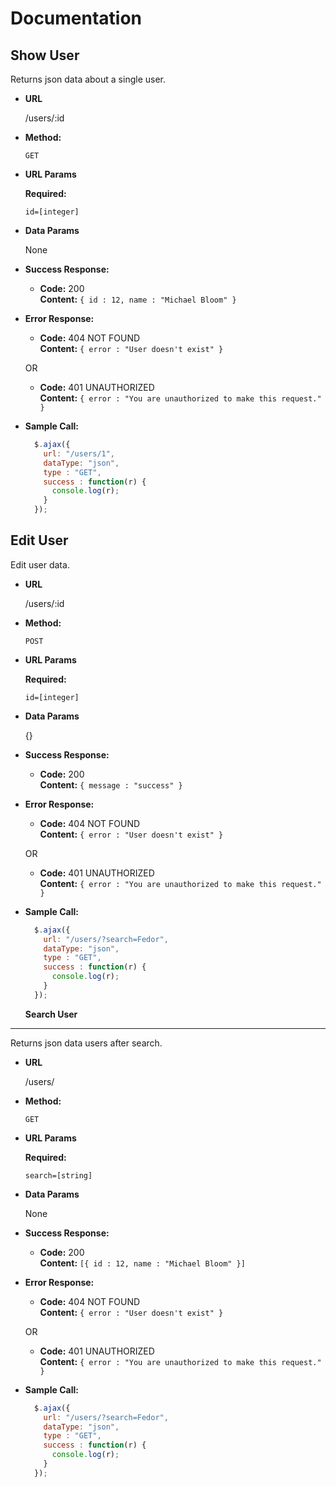 # Documentation

**Show User**
----
  Returns json data about a single user.

* **URL**

  /users/:id

* **Method:**

  `GET`
  
*  **URL Params**

   **Required:**
 
   `id=[integer]`

* **Data Params**

  None

* **Success Response:**

  * **Code:** 200 <br />
    **Content:** `{ id : 12, name : "Michael Bloom" }`
 
* **Error Response:**

  * **Code:** 404 NOT FOUND <br />
    **Content:** `{ error : "User doesn't exist" }`

  OR

  * **Code:** 401 UNAUTHORIZED <br />
    **Content:** `{ error : "You are unauthorized to make this request." }`

* **Sample Call:**

  ```javascript
    $.ajax({
      url: "/users/1",
      dataType: "json",
      type : "GET",
      success : function(r) {
        console.log(r);
      }
    });
  ```


**Edit User**
----
  Edit user data.

* **URL**

  /users/:id

* **Method:**

  `POST`
  
*  **URL Params**

   **Required:**
 
   `id=[integer]`

* **Data Params**

  {}

* **Success Response:**

  * **Code:** 200 <br />
    **Content:** `{ message : "success" }`
 
* **Error Response:**

  * **Code:** 404 NOT FOUND <br />
    **Content:** `{ error : "User doesn't exist" }`

  OR

  * **Code:** 401 UNAUTHORIZED <br />
    **Content:** `{ error : "You are unauthorized to make this request." }`

* **Sample Call:**

  ```javascript
    $.ajax({
      url: "/users/?search=Fedor",
      dataType: "json",
      type : "GET",
      success : function(r) {
        console.log(r);
      }
    });
  ```
  
  **Search User**
----
  Returns json data users after search.

* **URL**

  /users/

* **Method:**

  `GET`
  
*  **URL Params**

   **Required:**
 
   `search=[string]`

* **Data Params**

  None

* **Success Response:**

  * **Code:** 200 <br />
    **Content:** `[{ id : 12, name : "Michael Bloom" }]`
 
* **Error Response:**

  * **Code:** 404 NOT FOUND <br />
    **Content:** `{ error : "User doesn't exist" }`

  OR

  * **Code:** 401 UNAUTHORIZED <br />
    **Content:** `{ error : "You are unauthorized to make this request." }`

* **Sample Call:**

  ```javascript
    $.ajax({
      url: "/users/?search=Fedor",
      dataType: "json",
      type : "GET",
      success : function(r) {
        console.log(r);
      }
    });
  ```

